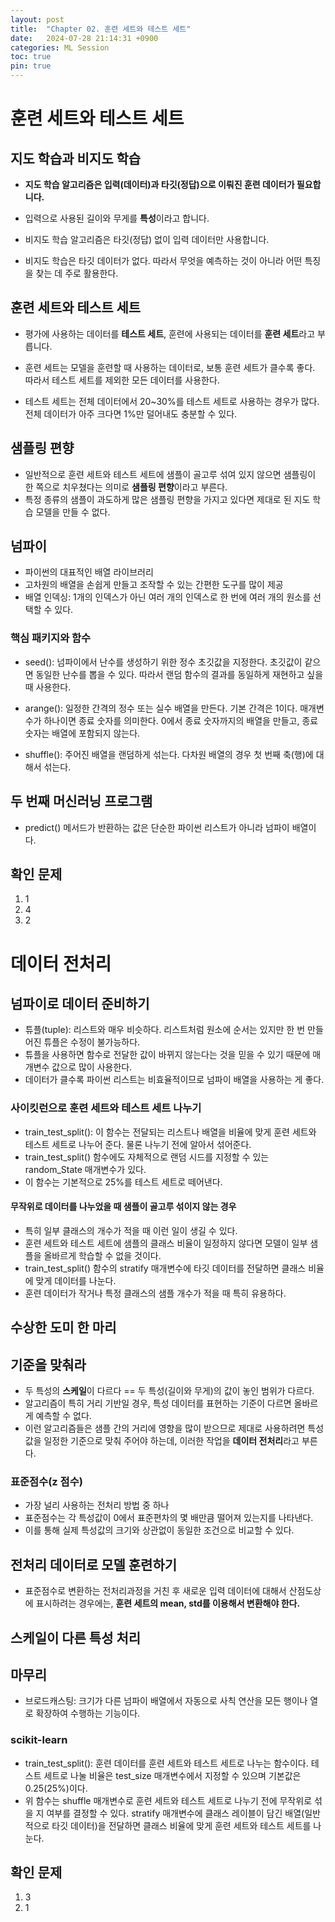 ```yaml
---
layout: post
title:  "Chapter 02. 훈련 세트와 테스트 세트"
date:   2024-07-28 21:14:31 +0900
categories: ML Session
toc: true
pin: true
---
```


# 훈련 세트와 테스트 세트

## 지도 학습과 비지도 학습
* **지도 학습 알고리즘은 입력(데이터)과 타깃(정답)으로 이뤄진 훈련 데이터가 필요합니다.**
* 입력으로 사용된 길이와 무게를 **특성**이라고 합니다.
* 비지도 학습 알고리즘은 타깃(정답) 없이 입력 데이터만 사용합니다.

* 비지도 학습은 타깃 데이터가 없다. 따라서 무엇을 예측하는 것이 아니라 어떤 특징을 찾는 데 주로 활용한다.

## 훈련 세트와 테스트 세트
* 평가에 사용하는 데이터를 **테스트 세트**, 훈련에 사용되는 데이터를 **훈련 세트**라고 부릅니다.

* 훈련 세트는 모델을 훈련할 때 사용하는 데이터로, 보통 훈련 세트가 클수록 좋다. 따라서 테스트 세트를 제외한 모든 데이터를 사용한다.

* 테스트 세트는 전체 데이터에서 20~30%를 테스트 세트로 사용하는 경우가 많다. 전체 데이터가 아주 크다면 1%만 덜어내도 충분할 수 있다.

## 샘플링 편향
* 일반적으로 훈련 세트와 테스트 세트에 샘플이 골고루 섞여 있지 않으면 샘플링이 한 쪽으로 치우쳤다는 의미로 **샘플링 편향**이라고 부른다.
* 특정 종류의 샘플이 과도하게 많은 샘플링 편향을 가지고 있다면 제대로 된 지도 학습 모델을 만들 수 없다.

## 넘파이
* 파이썬의 대표적인 배열 라이브러리
* 고차원의 배열을 손쉽게 만들고 조작할 수 있는 간편한 도구를 많이 제공
* 배열 인덱싱: 1개의 인덱스가 아닌 여러 개의 인덱스로 한 번에 여러 개의 원소를 선택할 수 있다.

### 핵심 패키지와 함수
* seed(): 넘파이에서 난수를 생성하기 위한 정수 초깃값을 지정한다. 초깃값이 같으면 동일한 난수를 뽑을 수 있다. 따라서 랜덤 함수의 결과를 동일하게 재현하고 싶을 때 사용한다.

* arange(): 일정한 간격의 정수 또는 실수 배열을 만든다. 기본 간격은 1이다. 매개변수가 하나이면 종료 숫자를 의미한다. 0에서 종료 숫자까지의 배열을 만들고, 종료 숫자는 배열에 포함되지 않는다.

* shuffle(): 주어진 배열을 랜덤하게 섞는다. 다차원 배열의 경우 첫 번째 축(행)에 대해서 섞는다.

## 두 번째 머신러닝 프로그램
* predict() 메서드가 반환하는 값은 단순한 파이썬 리스트가 아니라 넘파이 배열이다.

## 확인 문제
1. 1
2. 4
3. 2

# 데이터 전처리

## 넘파이로 데이터 준비하기
* 튜플(tuple): 리스트와 매우 비슷하다. 리스트처럼 원소에 순서는 있지만 한 번 만들어진 튜플은 수정이 불가능하다.
* 튜플을 사용하면 함수로 전달한 값이 바뀌지 않는다는 것을 믿을 수 있기 때문에 매개변수 값으로 많이 사용한다.
* 데이터가 클수록 파이썬 리스트는 비효율적이므로 넘파이 배열을 사용하는 게 좋다.

### 사이킷런으로 훈련 세트와 테스트 세트 나누기
* train_test_split(): 이 함수는 전달되는 리스트나 배열을 비율에 맞게 훈련 세트와 테스트 세트로 나누어 준다. 물론 나누기 전에 알아서 섞어준다.
* train_test_split() 함수에도 자체적으로 랜덤 시드를 지정할 수 있는 random_State 매개변수가 있다.
* 이 함수는 기본적으로 25%를 테스트 세트로 떼어낸다.

#### 무작위로 데이터를 나누었을 때 샘플이 골고루 섞이지 않는 경우
* 특히 일부 클래스의 개수가 적을 때 이런 일이 생길 수 있다.
* 훈련 세트와 테스트 세트에 샘플의 클래스 비율이 일정하지 않다면 모델이 일부 샘플을 올바르게 학습할 수 없을 것이다.
* train_test_split() 함수의 stratify 매개변수에 타깃 데이터를 전달하면 클래스 비율에 맞게 데이터를 나눈다.
* 훈련 데이터가 작거나 특정 클래스의 샘플 개수가 적을 때 특히 유용하다.

## 수상한 도미 한 마리

## 기준을 맞춰라
* 두 특성의 **스케일**이 다르다 == 두 특성(길이와 무게)의 값이 놓인 범위가 다르다.
* 알고리즘이 특히 거리 기반일 경우, 특성 데이터를 표현하는 기준이 다르면 올바르게 예측할 수 없다.
* 이런 알고리즘들은 샘플 간의 거리에 영향을 많이 받으므로 제대로 사용하려면 특성값을 일정한 기준으로 맞춰 주어야 하는데, 이러한 작업을 **데이터 전처리**라고 부른다.

### 표준점수(z 점수)
* 가장 널리 사용하는 전처리 방법 중 하나
* 표준점수는 각 특성값이 0에서 표준편차의 몇 배만큼 떨어져 있는지를 나타낸다.
* 이를 통해 실제 특성값의 크기와 상관없이 동일한 조건으로 비교할 수 있다.

## 전처리 데이터로 모델 훈련하기
* 표준점수로 변환하는 전처리과정을 거친 후 새로운 입력 데이터에 대해서 산점도상에 표시하려는 경우에는, **훈련 세트의 mean, std를 이용해서 변환해야 한다.**

## 스케일이 다른 특성 처리

## 마무리
* 브로드캐스팅: 크기가 다른 넘파이 배열에서 자동으로 사칙 연산을 모든 행이나 열로 확장하여 수행하는 기능이다.

### scikit-learn
* train_test_split(): 훈련 데이터를 훈련 세트와 테스트 세트로 나누는 함수이다. 테스트 세트로 나눌 비율은 test_size 매개변수에서 지정할 수 있으며 기본값은 0.25(25%)이다.
* 위 함수는 shuffle 매개변수로 훈련 세트와 테스트 세트로 나누기 전에 무작위로 섞을 지 여부를 결정할 수 있다. stratify 매개변수에 클래스 레이블이 담긴 배열(일반적으로 타깃 데이터)을 전달하면 클래스 비율에 맞게 훈련 세트와 테스트 세트를 나눈다.

## 확인 문제
1. 3
2. 1